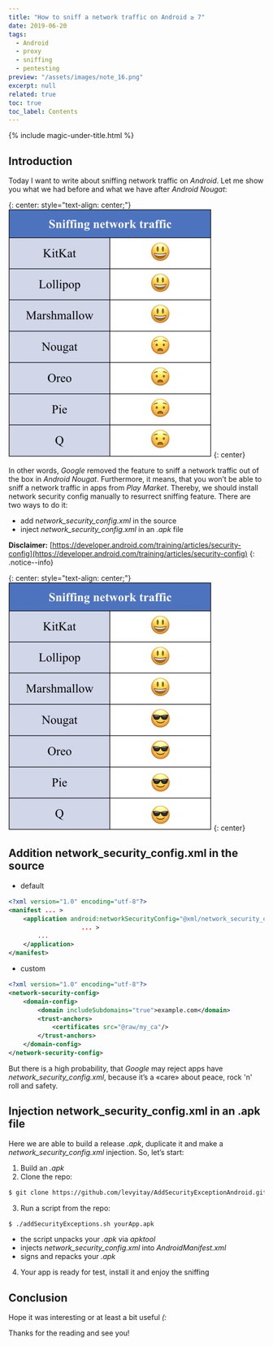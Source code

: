```yaml
---
title: "How to sniff a network traffic on Android ≥ 7"
date: 2019-06-20
tags:
  - Android
  - proxy
  - sniffing
  - pentesting
preview: "/assets/images/note_16.png"
excerpt: null
related: true
toc: true
toc_label: Contents
---
```


{% include magic-under-title.html %}

## Introduction

Today I want to write about sniffing network traffic on *Android*. Let me show you what we had before and what we have after *Android Nougat*:

{: center: style="text-align: center;"}
![Sniffing without network_security_config.xml](/assets/images/note_16_1.png)
{: center}

In other words, *Google* removed the feature to sniff a network traffic out of the box in *Android Nougat*. Furthermore, it means, that you won’t be able to sniff a network traffic in apps from *Play Market*.
Thereby, we should install network security config manually to resurrect sniffing feature. There are two ways to do it:
- add n*etwork_security_config.xml* in the source
- inject *network_security_config.xml* in an *.apk* file

**Disclaimer:** [https://developer.android.com/training/articles/security-config](https://developer.android.com/training/articles/security-config)
{: .notice--info}

{: center: style="text-align: center;"}
![Sniffing with network_security_config.xml](/assets/images/note_16_2.png)
{: center}

## Addition network_security_config.xml in the source

- default

```xml
<?xml version="1.0" encoding="utf-8"?>
<manifest ... >
    <application android:networkSecurityConfig="@xml/network_security_config"
                    ... >
        ...
    </application>
</manifest>
```

- custom

```xml
<?xml version="1.0" encoding="utf-8"?>
<network-security-config>
    <domain-config>
        <domain includeSubdomains="true">example.com</domain>
        <trust-anchors>
            <certificates src="@raw/my_ca"/>
        </trust-anchors>
    </domain-config>
</network-security-config>
```

But there is a high probability, that *Google* may reject apps have *network_security_config.xml*, because it’s a «care» about peace, rock 'n' roll and safety.

## Injection network_security_config.xml in an .apk file

Here we are able to build a release *.apk*, duplicate it and make a *network_security_config.xml* injection. So, let’s start:
1. Build an *.apk*
2. Clone the repo:
```bash
$ git clone https://github.com/levyitay/AddSecurityExceptionAndroid.git
```
3. Run a script from the repo:
```bash
$ ./addSecurityExceptions.sh yourApp.apk
```
- the script unpacks your *.apk* via *apktool*
- injects *network_security_config.xml* into *AndroidManifest.xml*
- signs and repacks your *.apk*
4. Your app is ready for test, install it and enjoy the sniffing

## Conclusion

Hope it was interesting or at least a bit useful *(:*

Thanks for the reading and see you!